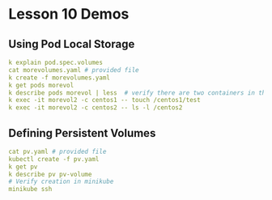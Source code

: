 # Lesson 10 Demos

## Using Pod Local Storage

```yaml
k explain pod.spec.volumes
cat morevolumes.yaml # provided file
k create -f morevolumes.yaml
k get pods morevol
k describe pods morevol | less  # verify there are two containers in the pod
k exec -it morevol2 -c centos1 -- touch /centos1/test
k exec -it morevol2 -c centos2 -- ls -l /centos2
```

## Defining Persistent Volumes

```yaml
cat pv.yaml # provided file
kubectl create -f pv.yaml
k get pv
k describe pv pv-volume
# Verify creation in minikube
minikube ssh
```
